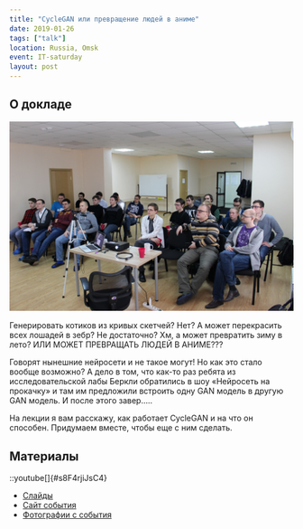 ```yaml
---
title: "CycleGAN или превращение людей в аниме"
date: 2019-01-26
tags: ["talk"]
location: Russia, Omsk
event: IT-saturday
layout: post
---
```


## О докладе

![](/assets/2019-01-26-cyclegan/image.jpeg)

Генерировать котиков из кривых скетчей? Нет? А может перекрасить всех лошадей в зебр? Не достаточно? Хм, а может превратить зиму в лето? ИЛИ МОЖЕТ ПРЕВРАЩАТЬ ЛЮДЕЙ В АНИМЕ???

Говорят нынешние нейросети и не такое могут! Но как это стало вообще возможно? А дело в том, что как-то раз ребята из исследовательской лабы Беркли обратились в шоу «Нейросеть на прокачку» и там им предложили встроить одну GAN модель в другую GAN модель. И после этого завер…..

На лекции я вам расскажу, как работает CycleGAN и на что он способен. Придумаем вместе, чтобы еще с ним сделать.

## Материалы

::youtube[]{#s8F4rjiJsC4}

- [Слайды](https://docs.google.com/presentation/d/e/2PACX-1vQgWFD69SXPQDKgg6WiUWw78pcw5BjqyOZfA-GKZOPwcXMHayA-8lvEDGrR22Val7OsohPcldIqf42Z/pub)
- [Сайт события](https://vk.com/wall-141957789_309)
- [Фотографии с события](https://vk.com/album-141957789_260572709)
